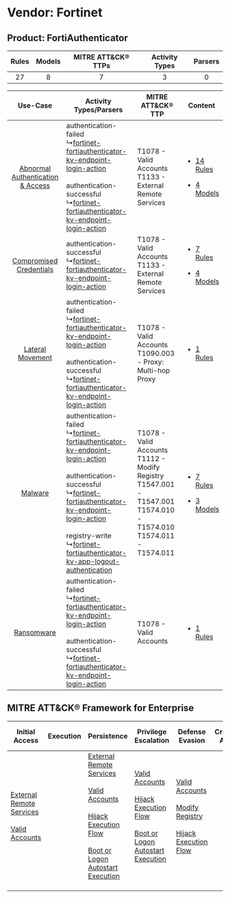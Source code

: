 Vendor: Fortinet
================
Product: FortiAuthenticator
---------------------------
| Rules | Models | MITRE ATT&CK® TTPs | Activity Types | Parsers |
|:-----:|:------:|:------------------:|:--------------:|:-------:|
|  27   |   8    |         7          |       3        |    0    |

|    Use-Case    | Activity Types/Parsers    | MITRE ATT&CK® TTP    | Content    |
|:----:| ---- | ---- | ---- |
| [Abnormal Authentication & Access](../../../UseCases/uc_abnormal_authentication_&_access.md) |  authentication-failed<br> ↳[fortinet-fortiauthenticator-kv-endpoint-login-action](Ps/pC_fortinetfortiauthenticatorkvendpointloginaction.md)<br><br> authentication-successful<br> ↳[fortinet-fortiauthenticator-kv-endpoint-login-action](Ps/pC_fortinetfortiauthenticatorkvendpointloginaction.md)<br>    | T1078 - Valid Accounts<br>T1133 - External Remote Services<br>    | [<ul><li>14 Rules</li></ul><ul><li>4 Models</li></ul>](RM/r_m_fortinet_fortiauthenticator_Abnormal_Authentication_&_Access.md) |
|          [Compromised Credentials](../../../UseCases/uc_compromised_credentials.md)          |  authentication-successful<br> ↳[fortinet-fortiauthenticator-kv-endpoint-login-action](Ps/pC_fortinetfortiauthenticatorkvendpointloginaction.md)<br>    | T1078 - Valid Accounts<br>T1133 - External Remote Services<br>    | [<ul><li>7 Rules</li></ul><ul><li>4 Models</li></ul>](RM/r_m_fortinet_fortiauthenticator_Compromised_Credentials.md)    |
|    [Lateral Movement](../../../UseCases/uc_lateral_movement.md)    |  authentication-failed<br> ↳[fortinet-fortiauthenticator-kv-endpoint-login-action](Ps/pC_fortinetfortiauthenticatorkvendpointloginaction.md)<br><br> authentication-successful<br> ↳[fortinet-fortiauthenticator-kv-endpoint-login-action](Ps/pC_fortinetfortiauthenticatorkvendpointloginaction.md)<br>    | T1078 - Valid Accounts<br>T1090.003 - Proxy: Multi-hop Proxy<br>    | [<ul><li>1 Rules</li></ul>](RM/r_m_fortinet_fortiauthenticator_Lateral_Movement.md)    |
|    [Malware](../../../UseCases/uc_malware.md)    |  authentication-failed<br> ↳[fortinet-fortiauthenticator-kv-endpoint-login-action](Ps/pC_fortinetfortiauthenticatorkvendpointloginaction.md)<br><br> authentication-successful<br> ↳[fortinet-fortiauthenticator-kv-endpoint-login-action](Ps/pC_fortinetfortiauthenticatorkvendpointloginaction.md)<br><br> registry-write<br> ↳[fortinet-fortiauthenticator-kv-app-logout-authentication](Ps/pC_fortinetfortiauthenticatorkvapplogoutauthentication.md)<br> | T1078 - Valid Accounts<br>T1112 - Modify Registry<br>T1547.001 - T1547.001<br>T1574.010 - T1574.010<br>T1574.011 - T1574.011<br> | [<ul><li>7 Rules</li></ul><ul><li>3 Models</li></ul>](RM/r_m_fortinet_fortiauthenticator_Malware.md)    |
|    [Ransomware](../../../UseCases/uc_ransomware.md)    |  authentication-failed<br> ↳[fortinet-fortiauthenticator-kv-endpoint-login-action](Ps/pC_fortinetfortiauthenticatorkvendpointloginaction.md)<br><br> authentication-successful<br> ↳[fortinet-fortiauthenticator-kv-endpoint-login-action](Ps/pC_fortinetfortiauthenticatorkvendpointloginaction.md)<br>    | T1078 - Valid Accounts<br>    | [<ul><li>1 Rules</li></ul>](RM/r_m_fortinet_fortiauthenticator_Ransomware.md)    |

MITRE ATT&CK® Framework for Enterprise
--------------------------------------
| Initial Access                                                                                                                                   | Execution | Persistence                                                                                                                                                                                                                                                                                                      | Privilege Escalation                                                                                                                                                                                                                | Defense Evasion                                                                                                                                                                                                   | Credential Access | Discovery | Lateral Movement | Collection | Command and Control                                                                                                                       | Exfiltration | Impact |
| ------------------------------------------------------------------------------------------------------------------------------------------------ | --------- | ---------------------------------------------------------------------------------------------------------------------------------------------------------------------------------------------------------------------------------------------------------------------------------------------------------------- | ----------------------------------------------------------------------------------------------------------------------------------------------------------------------------------------------------------------------------------- | ----------------------------------------------------------------------------------------------------------------------------------------------------------------------------------------------------------------- | ----------------- | --------- | ---------------- | ---------- | ----------------------------------------------------------------------------------------------------------------------------------------- | ------------ | ------ |
| [External Remote Services](https://attack.mitre.org/techniques/T1133)<br><br>[Valid Accounts](https://attack.mitre.org/techniques/T1078)<br><br> |           | [External Remote Services](https://attack.mitre.org/techniques/T1133)<br><br>[Valid Accounts](https://attack.mitre.org/techniques/T1078)<br><br>[Hijack Execution Flow](https://attack.mitre.org/techniques/T1574)<br><br>[Boot or Logon Autostart Execution](https://attack.mitre.org/techniques/T1547)<br><br> | [Valid Accounts](https://attack.mitre.org/techniques/T1078)<br><br>[Hijack Execution Flow](https://attack.mitre.org/techniques/T1574)<br><br>[Boot or Logon Autostart Execution](https://attack.mitre.org/techniques/T1547)<br><br> | [Valid Accounts](https://attack.mitre.org/techniques/T1078)<br><br>[Modify Registry](https://attack.mitre.org/techniques/T1112)<br><br>[Hijack Execution Flow](https://attack.mitre.org/techniques/T1574)<br><br> |                   |           |                  |            | [Proxy: Multi-hop Proxy](https://attack.mitre.org/techniques/T1090/003)<br><br>[Proxy](https://attack.mitre.org/techniques/T1090)<br><br> |              |        |